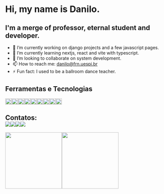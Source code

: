 # Hi, my name is Danilo.
 
## I'm a merge of professor, eternal student and developer.

- 🔭 I’m currently working on django projects and a few javascript pages.
- 🌱 I’m currently learning nextjs, react and vite with typescript.
- 👯 I’m looking to collaborate on system development.
- 📫 How to reach me: danilo@frn.uespi.br
- ⚡ Fun fact: I used to be a ballroom dance teacher.

## Ferramentas e Tecnologias

<img width="20px" height="20px" src="https://cdn.jsdelivr.net/gh/devicons/devicon/icons/css3/css3-plain.svg" /><img width="20px" height="20px" src="https://cdn.jsdelivr.net/gh/devicons/devicon/icons/html5/html5-original.svg" /><img width="20px" height="20px" src="https://cdn.jsdelivr.net/gh/devicons/devicon/icons/javascript/javascript-original.svg" /><img width="20px" height="20px" src="https://cdn.jsdelivr.net/gh/devicons/devicon/icons/typescript/typescript-original.svg" /><img width="20px" height="20px" src="https://cdn.jsdelivr.net/gh/devicons/devicon/icons/django/django-plain.svg" /><img width="20px" height="20px" src="https://cdn.jsdelivr.net/gh/devicons/devicon/icons/latex/latex-original.svg" /><img width="20px" height="20px" src="https://cdn.jsdelivr.net/gh/devicons/devicon/icons/nextjs/nextjs-original.svg" /><img width="20px" height="20px" src="https://cdn.jsdelivr.net/gh/devicons/devicon/icons/nodejs/nodejs-original.svg" /><img width="20px" height="20px" src="https://cdn.jsdelivr.net/gh/devicons/devicon/icons/threejs/threejs-original.svg" />


## Contatos:<div><a href="https://www.youtube.com/@danilob" target="_blank"><img src="https://img.shields.io/badge/YouTube-FF0000?style=for-the-badge&logo=youtube&logoColor=white" target="_blank"></a><a href="https://instagram.com/prof.danilob" target="_blank"><img src="https://img.shields.io/badge/-Instagram-%23E4405F?style=for-the-badge&logo=instagram&logoColor=white" target="_blank"></a><a href = "mailto:daniloborges.cg@gmail.com"><img src="https://img.shields.io/badge/Gmail-D14836?style=for-the-badge&logo=gmail&logoColor=white" target="_blank"></a><a href="https://www.linkedin.com/in/danilo-borges-20097b255/" target="_blank"><img src="https://img.shields.io/badge/-LinkedIn-%230077B5?style=for-the-badge&logo=linkedin&logoColor=white" target="_blank"></a>   </div>


<div><a href="https://github.com/danilob"><img height="180em" src="https://github-readme-stats.vercel.app/api/top-langs/?username=danilob&layout=compact&langs_count=7&theme=dracula"/><img height="180em" src="https://github-readme-stats.vercel.app/api?username=danilob&show_icons=true&theme=dracula&include_all_commits=true&count_private=true"/></div>
